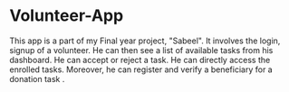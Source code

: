 # Volunteer-App
This app is a part of my Final year project, "Sabeel". It involves the login, signup of a volunteer. He can then see a list of available tasks from his dashboard. He can accept or reject a task. He can directly access the enrolled tasks. Moreover, he can register and verify a beneficiary for a donation task .
